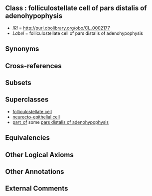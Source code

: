 
## Class : folliculostellate cell of pars distalis of adenohypophysis

 * *IRI* = http://purl.obolibrary.org/obo/CL_0002177
 * *Label* = folliculostellate cell of pars distalis of adenohypophysis

## Synonyms


## Cross-references


## Subsets


## Superclasses

 * [folliculostellate cell](../../CL/42/CL_0000642.md)
 * [neurecto-epithelial cell](../../CL/10/CL_0000710.md)
 * [part_of](../../BFO/50/BFO_0000050.md) some [pars distalis of adenohypophysis](../../UBERON/64/UBERON_0006964.md)

## Equivalencies


## Other Logical Axioms


## Other Annotations


## External Comments

